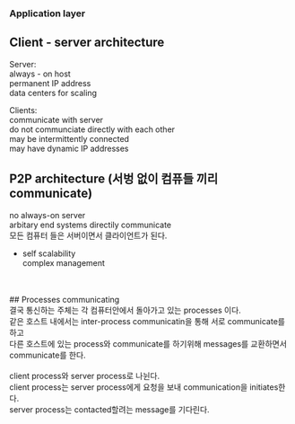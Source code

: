 ### Application layer<br>

##  Client - server architecture<br>
Server:<br>
always - on host<br>
permanent IP address<br>
data centers for scaling<br>

Clients:<br>
communicate with server<br>
do not communciate directly with each other<br>
may be intermittently connected<br>
may have dynamic IP addresses<br>

## P2P architecture (서벙 없이 컴퓨들 끼리 communicate)<br>
no always-on server<br>
arbitary end systems directily communicate<br>
모든 컴퓨터 들은 서버이면서 클라이언트가 된다.<br>
- self scalability<br>
complex management<br>
<br>
<br>
## Processes communicating<br>
결국 통신하는 주체는 각 컴퓨터안에서 돌아가고 있는 processes 이다. <br>
같은 호스트 내에서는 inter-process communicatin을 통해 서로 communicate를 하고<br>
다른 호스트에 있는 process와 communicate를 하기위해 messages를 교환하면서 communicate를 한다. <br>
<br>
client process와 server process로 나뉜다.<br>
client process는 server process에게 요청을 보내 communication을 initiates한다.<br>
server process는 contacted할려는 message를 기다린다. <br>
